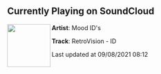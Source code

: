 ## Currently Playing on SoundCloud

[<img align="left" width="100" src="https://i1.sndcdn.com/artworks-cJtpy6EQTlywbun9-f5RX3A-t500x500.jpg">](https://soundcloud.com/mood_ids/retrovision-id-1)

**Artist**: Mood ID's 

**Track**: RetroVision - ID

Last updated at 09/08/2021 08:12
